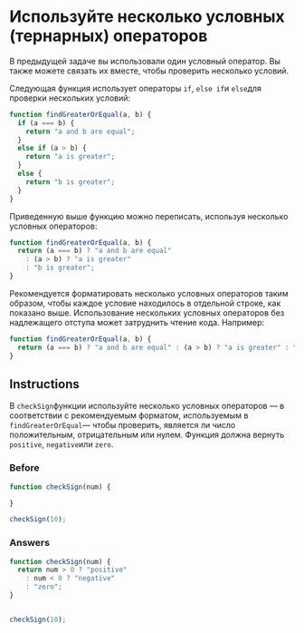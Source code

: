 # Используйте несколько условных (тернарных) операторов
В предыдущей задаче вы использовали один условный оператор. Вы также можете связать их вместе, чтобы проверить несколько условий.

Следующая функция использует операторы `if`, `else if`и `else`для проверки нескольких условий:
```javascript
function findGreaterOrEqual(a, b) {
  if (a === b) {
    return "a and b are equal";
  }
  else if (a > b) {
    return "a is greater";
  }
  else {
    return "b is greater";
  }
}
```
Приведенную выше функцию можно переписать, используя несколько условных операторов:
```javascript
function findGreaterOrEqual(a, b) {
  return (a === b) ? "a and b are equal" 
    : (a > b) ? "a is greater" 
    : "b is greater";
}
```
Рекомендуется форматировать несколько условных операторов таким образом, чтобы каждое условие находилось в отдельной строке, как показано выше. Использование нескольких условных операторов без надлежащего отступа может затруднить чтение кода. Например:
```javascript
function findGreaterOrEqual(a, b) {
  return (a === b) ? "a and b are equal" : (a > b) ? "a is greater" : "b is greater";
}
```
## Instructions

В `checkSign`функции используйте несколько условных операторов — в соответствии с рекомендуемым форматом, используемым в `findGreaterOrEqual`— чтобы проверить, является ли число положительным, отрицательным или нулем. Функция должна вернуть `positive`, `negative`или `zero`.

### Before

```javascript
function checkSign(num) {

}

checkSign(10);
```


### Answers

```javascript
function checkSign(num) {
  return num > 0 ? "positive" 
    : num < 0 ? "negative" 
    : "zero";
}


checkSign(10);
```
